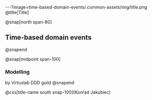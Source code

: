 ---?image=time-based-domain-events/.common-assets/img/title.png
@title[Title]

@snap[north span-80]
## Time-based domain events
@snapend

@snap[midpoint span-100]
### Modelling
by Virtuslab DDD guild
@snapend

@css[title-name south snap-100](Konrad Jakubiec)